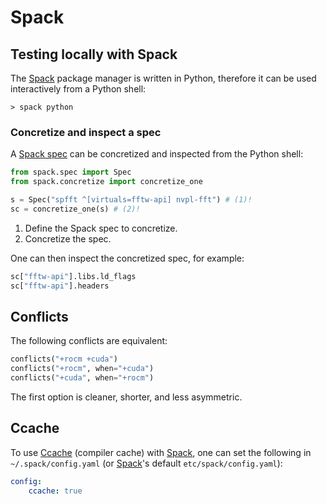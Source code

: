 # Spack

## Testing locally with Spack

The [Spack] package manager is written in Python, therefore it can be used interactively from a Python
shell:

```console
> spack python
```

### Concretize and inspect a spec

A [Spack spec] can be concretized and inspected from the Python shell:

```python
from spack.spec import Spec
from spack.concretize import concretize_one

s = Spec("spfft ^[virtuals=fftw-api] nvpl-fft") # (1)!
sc = concretize_one(s) # (2)!
```

1. Define the Spack spec to concretize.
2. Concretize the spec.

One can then inspect the concretized spec, for example:

```python
sc["fftw-api"].libs.ld_flags
sc["fftw-api"].headers
```


## Conflicts

The following conflicts are equivalent:

```python
conflicts("+rocm +cuda")
conflicts("+rocm", when="+cuda")
conflicts("+cuda", when="+rocm")
```

The first option is cleaner, shorter, and less asymmetric.

## Ccache

To use [Ccache] (compiler cache) with [Spack], one can set the following in `~/.spack/config.yaml`
(or [Spack]'s default `etc/spack/config.yaml`):

```yaml
config:
    ccache: true
```

[Ccache]: https://ccache.dev/
[Spack]: https://spack.io
[Spack spec]: https://spack.readthedocs.io/en/latest/packaging_guide.html#spack-specs
